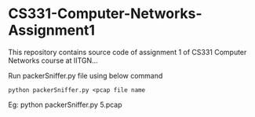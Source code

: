 # CS331-Computer-Networks-Assignment1

This repository contains source code of assignment 1 of CS331 Computer Networks course at IITGN...

Run packerSniffer.py file using below command

`python packerSniffer.py <pcap file name`

Eg: python packerSniffer.py 5.pcap
